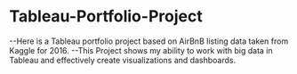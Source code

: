 # Tableau-Portfolio-Project
--Here is a Tableau portfolio project based on AirBnB listing data taken from Kaggle for 2016. 
--This Project shows my ability to work with big data in Tableau and effectively create visualizations and dashboards. 
